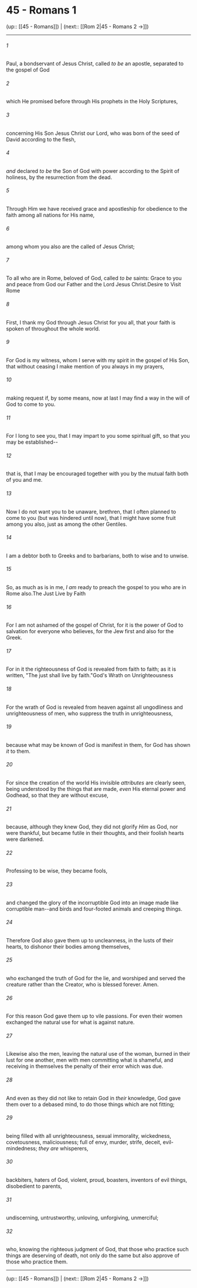 # 45 - Romans 1

(up:: [[45 - Romans]]) | (next:: [[Rom 2|45 - Romans 2 →]])

***


###### 1 
Paul, a bondservant of Jesus Christ, called _to be_ an apostle, separated to the gospel of God 

###### 2 
which He promised before through His prophets in the Holy Scriptures, 

###### 3 
concerning His Son Jesus Christ our Lord, who was born of the seed of David according to the flesh, 

###### 4 
_and_ declared _to be_ the Son of God with power according to the Spirit of holiness, by the resurrection from the dead. 

###### 5 
Through Him we have received grace and apostleship for obedience to the faith among all nations for His name, 

###### 6 
among whom you also are the called of Jesus Christ; 

###### 7 
To all who are in Rome, beloved of God, called _to be_ saints: Grace to you and peace from God our Father and the Lord Jesus Christ.Desire to Visit Rome 

###### 8 
First, I thank my God through Jesus Christ for you all, that your faith is spoken of throughout the whole world. 

###### 9 
For God is my witness, whom I serve with my spirit in the gospel of His Son, that without ceasing I make mention of you always in my prayers, 

###### 10 
making request if, by some means, now at last I may find a way in the will of God to come to you. 

###### 11 
For I long to see you, that I may impart to you some spiritual gift, so that you may be established-- 

###### 12 
that is, that I may be encouraged together with you by the mutual faith both of you and me. 

###### 13 
Now I do not want you to be unaware, brethren, that I often planned to come to you (but was hindered until now), that I might have some fruit among you also, just as among the other Gentiles. 

###### 14 
I am a debtor both to Greeks and to barbarians, both to wise and to unwise. 

###### 15 
So, as much as is in me, _I am_ ready to preach the gospel to you who are in Rome also.The Just Live by Faith 

###### 16 
For I am not ashamed of the gospel of Christ, for it is the power of God to salvation for everyone who believes, for the Jew first and also for the Greek. 

###### 17 
For in it the righteousness of God is revealed from faith to faith; as it is written, "The just shall live by faith."God's Wrath on Unrighteousness 

###### 18 
For the wrath of God is revealed from heaven against all ungodliness and unrighteousness of men, who suppress the truth in unrighteousness, 

###### 19 
because what may be known of God is manifest in them, for God has shown _it_ to them. 

###### 20 
For since the creation of the world His invisible _attributes_ are clearly seen, being understood by the things that are made, _even_ His eternal power and Godhead, so that they are without excuse, 

###### 21 
because, although they knew God, they did not glorify _Him_ as God, nor were thankful, but became futile in their thoughts, and their foolish hearts were darkened. 

###### 22 
Professing to be wise, they became fools, 

###### 23 
and changed the glory of the incorruptible God into an image made like corruptible man--and birds and four-footed animals and creeping things. 

###### 24 
Therefore God also gave them up to uncleanness, in the lusts of their hearts, to dishonor their bodies among themselves, 

###### 25 
who exchanged the truth of God for the lie, and worshiped and served the creature rather than the Creator, who is blessed forever. Amen. 

###### 26 
For this reason God gave them up to vile passions. For even their women exchanged the natural use for what is against nature. 

###### 27 
Likewise also the men, leaving the natural use of the woman, burned in their lust for one another, men with men committing what is shameful, and receiving in themselves the penalty of their error which was due. 

###### 28 
And even as they did not like to retain God in _their_ knowledge, God gave them over to a debased mind, to do those things which are not fitting; 

###### 29 
being filled with all unrighteousness, sexual immorality, wickedness, covetousness, maliciousness; full of envy, murder, strife, deceit, evil-mindedness; _they are_ whisperers, 

###### 30 
backbiters, haters of God, violent, proud, boasters, inventors of evil things, disobedient to parents, 

###### 31 
undiscerning, untrustworthy, unloving, unforgiving, unmerciful; 

###### 32 
who, knowing the righteous judgment of God, that those who practice such things are deserving of death, not only do the same but also approve of those who practice them.

***

(up:: [[45 - Romans]]) | (next:: [[Rom 2|45 - Romans 2 →]])
